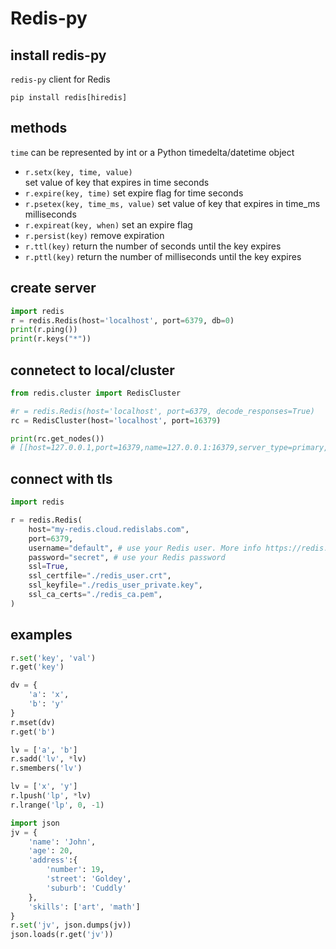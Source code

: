# Redis-py

## install redis-py
`redis-py` client for Redis
```
pip install redis[hiredis]
```

## methods
`time` can be represented by int or a Python timedelta/datetime object
- `r.setx(key, time, value)`	
  set value of key that expires in time seconds
- `r.expire(key, time)`	
  set expire flag for time seconds
- `r.psetex(key, time_ms, value)`
  set value of key that expires in time_ms milliseconds
- `r.expireat(key, when)`
  set an expire flag
- `r.persist(key)`
  remove expiration
- `r.ttl(key)`
  return the number of seconds until the key expires
- `r.pttl(key)`
  return the number of milliseconds until the key expires
  
## create server
```py
import redis
r = redis.Redis(host='localhost', port=6379, db=0)
print(r.ping()) 
print(r.keys("*"))
```

## connetect to local/cluster
```py
from redis.cluster import RedisCluster

#r = redis.Redis(host='localhost', port=6379, decode_responses=True)
rc = RedisCluster(host='localhost', port=16379)

print(rc.get_nodes())
# [[host=127.0.0.1,port=16379,name=127.0.0.1:16379,server_type=primary,redis_connection=Redis<ConnectionPool<Connection<host=127.0.0.1,port=16379,db=0>>>], ...
```

## connect with tls
```py
import redis

r = redis.Redis(
    host="my-redis.cloud.redislabs.com", 
    port=6379,
    username="default", # use your Redis user. More info https://redis.io/docs/management/security/acl/
    password="secret", # use your Redis password
    ssl=True,
    ssl_certfile="./redis_user.crt",
    ssl_keyfile="./redis_user_private.key",
    ssl_ca_certs="./redis_ca.pem",
)
```

## examples
```py
r.set('key', 'val')  
r.get('key') 

dv = {  
    'a': 'x',  
    'b': 'y'  
}  
r.mset(dv)  
r.get('b')  

lv = ['a', 'b']
r.sadd('lv', *lv)  
r.smembers('lv')

lv = ['x', 'y']
r.lpush('lp', *lv)  
r.lrange('lp', 0, -1) 

import json  
jv = {  
    'name': 'John',  
    'age': 20,  
    'address':{  
        'number': 19,  
        'street': 'Goldey',  
        'suburb': 'Cuddly'  
    },  
    'skills': ['art', 'math']  
}  
r.set('jv', json.dumps(jv))  
json.loads(r.get('jv'))  
```
